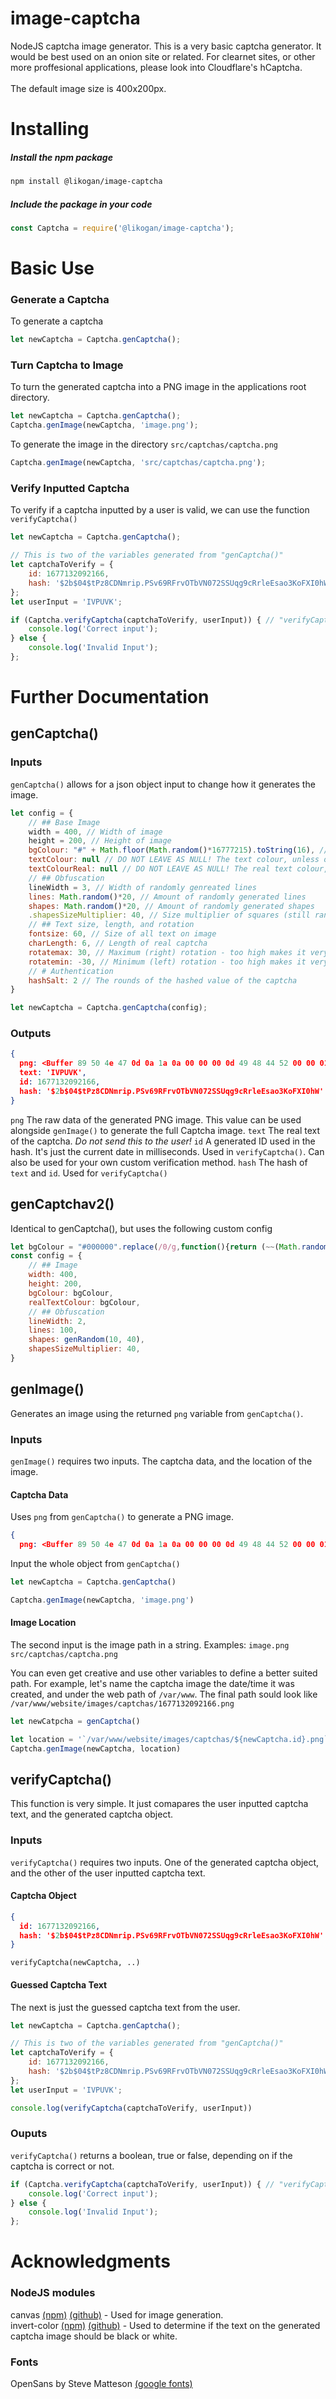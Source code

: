 # image-captcha
NodeJS captcha image generator. This is a very basic captcha generator. It would be best used on an onion site or related. For clearnet sites, or other more proffesional applications, please look into Cloudflare's hCaptcha.  
<br>
The default image size is 400x200px.



# Installing
##### Install the npm package
```bash
npm install @likogan/image-captcha
```
##### Include the package in your code
```js
const Captcha = require('@likogan/image-captcha');
```



# Basic Use
### Generate a Captcha
To generate a captcha
```js
let newCaptcha = Captcha.genCaptcha();
```

### Turn Captcha to Image
To turn the generated captcha into a PNG image in the applications root directory.
```js
let newCaptcha = Captcha.genCaptcha();
Captcha.genImage(newCaptcha, 'image.png');
```
To generate the image in the directory `src/captchas/captcha.png`
```js
Captcha.genImage(newCaptcha, 'src/captchas/captcha.png');
```


### Verify Inputted Captcha
To verify if a captcha inputted by a user is valid, we can use the function `verifyCaptcha()`
```js
let newCaptcha = Captcha.genCaptcha();

// This is two of the variables generated from "genCaptcha()"
let captchaToVerify = {
	id: 1677132092166,
  	hash: '$2b$04$tPz8CDNmrip.PSv69RFrvOTbVN072SSUqg9cRrleEsao3KoFXI0hW'
};
let userInput = 'IVPUVK';

if (Captcha.verifyCaptcha(captchaToVerify, userInput)) { // "verifyCaptcha()" returns boolean value
	console.log('Correct input');
} else {
	console.log('Invalid Input');
};
```


# Further Documentation
## genCaptcha()
### Inputs
`genCaptcha()` allows for a json object input to change how it generates the image.
```js
let config = {
	// ## Base Image
	width = 400, // Width of image
	height = 200, // Height of image
	bgColour: "#" + Math.floor(Math.random()*16777215).toString(16), // Background colour. Default is just random
	textColour: null // DO NOT LEAVE AS NULL! The text colour, unless otherwise specific, will be white or black depending on the bgColour. Controls the colour of shapes, lines, and random text seen in image.
	textColourReal: null // DO NOT LEAVE AS NULL! The real text colour, unless otherwise specific, will be the same as textColour. Only controls the colour of the real captcha text in the image.
	// ## Obfuscation
	lineWidth = 3, // Width of randomly genreated lines
	lines: Math.random()*20, // Amount of randomly generated lines
	shapes: Math.random()*20, // Amount of randomly generated shapes
	.shapesSizeMultiplier: 40, // Size multiplier of squares (still random!)
	// ## Text size, length, and rotation
	fontsize: 60, // Size of all text on image
	charLength: 6, // Length of real captcha
	rotatemax: 30, // Maximum (right) rotation - too high makes it very hard to read
	rotatemin: -30, // Minimum (left) rotation - too high makes it very hard to read
	// # Authentication
	hashSalt: 2 // The rounds of the hashed value of the captcha
}

let newCaptcha = Captcha.genCaptcha(config);
```

### Outputs
```json
{
  png: <Buffer 89 50 4e 47 0d 0a 1a 0a 00 00 00 0d 49 48 44 52 00 00 01 90 00 00 00 c8 08 06 00 00 00 c6 15 b7 e2 00 00 00 06 62 4b 47 44 00 ff 00 ff 00 ff a0 bd a7 ... 22344 more bytes>,
  text: 'IVPUVK',
  id: 1677132092166,
  hash: '$2b$04$tPz8CDNmrip.PSv69RFrvOTbVN072SSUqg9cRrleEsao3KoFXI0hW'
}
```
`png` The raw data of the generated PNG image. This value can be used alongside `genImage()` to generate the full Captcha image.
`text` The real text of the captcha. *Do not send this to the user!*
`id` A generated ID used in the hash. It's just the current date in milliseconds. Used in `verifyCaptcha()`. Can also be used for your own custom verification method.
`hash` The hash of `text` and `id`. Used for `verifyCaptcha()`

## genCaptchav2()
Identical to genCaptcha(), but uses the following custom config
```js
let bgColour = "#000000".replace(/0/g,function(){return (~~(Math.random()*16)).toString(16)});
const config = {
	// ## Image
	width: 400,
	height: 200,
	bgColour: bgColour,
	realTextColour: bgColour,
	// ## Obfuscation
	lineWidth: 2,
	lines: 100,
	shapes: genRandom(10, 40),
	shapesSizeMultiplier: 40,
}
```

## genImage()
Generates an image using the returned `png` variable from `genCaptcha()`.
### Inputs
`genImage()` requires two inputs. The captcha data, and the location of the image.
#### Captcha Data
Uses `png` from `genCaptcha()` to generate a PNG image.
```json
{
  png: <Buffer 89 50 4e 47 0d 0a 1a 0a 00 00 00 0d 49 48 44 52 00 00 01 90 00 00 00 c8 08 06 00 00 00 c6 15 b7 e2 00 00 00 06 62 4b 47 44 00 ff 00 ff 00 ff a0 bd a7 ... 22344 more bytes>, ..
```
Input the whole object from `genCaptcha()`
```js
let newCaptcha = Captcha.genCaptcha()

Captcha.genImage(newCaptcha, 'image.png')
```
#### Image Location
The second input is the image path in a string.
Examples: `image.png` `src/captchas/captcha.png` 

You can even get creative and use other variables to define a better suited path. For example, let's name the captcha image the date/time it was created, and under the web path of `/var/www`. The final path sould look like `/var/www/website/images/captchas/1677132092166.png`
```js
let newCatpcha = genCaptcha()

let location = '`/var/www/website/images/captchas/${newCaptcha.id}.png`
Captcha.genImage(newCaptcha, location)
```


##  verifyCaptcha()
This function is very simple. It just comapares the user inputted captcha text, and the generated captcha object.
### Inputs
`verifyCaptcha()` requires two inputs. One of the generated captcha object, and the other of the user inputted captcha text.
#### Captcha Object
```json
{
  id: 1677132092166,
  hash: '$2b$04$tPz8CDNmrip.PSv69RFrvOTbVN072SSUqg9cRrleEsao3KoFXI0hW'
}
```
`verifyCaptcha(newCaptcha, ..)`

#### Guessed Captcha Text
The next is just the guessed captcha text from the user.
```js
let newCaptcha = Captcha.genCaptcha();

// This is two of the variables generated from "genCaptcha()"
let captchaToVerify = {
	id: 1677132092166,
  	hash: '$2b$04$tPz8CDNmrip.PSv69RFrvOTbVN072SSUqg9cRrleEsao3KoFXI0hW'
};
let userInput = 'IVPUVK';

console.log(verifyCaptcha(captchaToVerify, userInput))
```

### Ouputs
`verifyCaptcha()` returns a boolean, true or false, depending on if the captcha is correct or not.
```js
if (Captcha.verifyCaptcha(captchaToVerify, userInput)) { // "verifyCaptcha()" returns boolean value
	console.log('Correct input');
} else {
	console.log('Invalid Input');
};
```

# Acknowledgments
### NodeJS modules
canvas [(npm)](https://www.npmjs.com/package/canvas) [(github)](https://github.com/Automattic/node-canvas) - Used for image generation.  
invert-color [(npm)](https://www.npmjs.com/package/invert-color) [(github)](https://github.com/onury/invert-color) - Used to determine if the text on the generated captcha image should be black or white.  

### Fonts
OpenSans by Steve Matteson [(google fonts)](https://fonts.google.com/?query=Steve+Matteson)